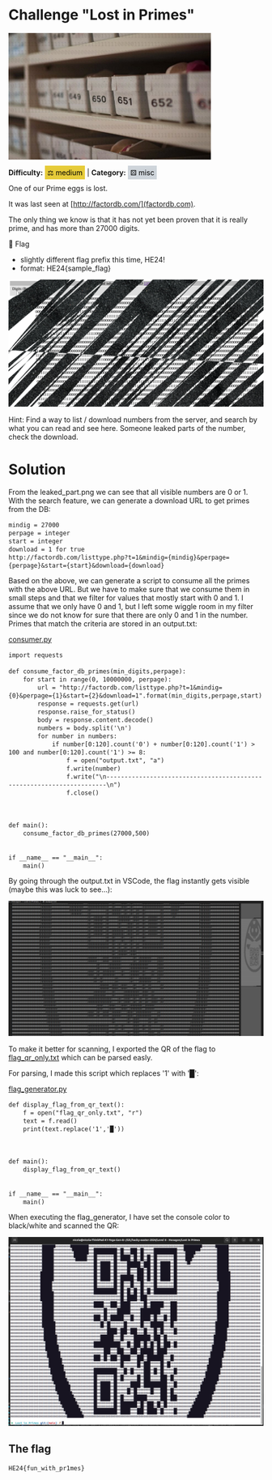 # Challenge "Lost in Primes"
<img src="banner.jpg" width="400px" alt="Banner Image" /><br/>

**Difficulty:** <span style="background-color: #e6cb39; padding: 5px; color: black;">⚖️ medium</span> | **Category:** <span style="background-color: #ced4da; padding: 5px; color: black;">⚄ misc</span>

One of our Prime eggs is lost.

It was last seen at [http://factordb.com/](factordb.com).

The only thing we know is that it has not yet been proven that it is really prime, and has more than 27000 digits.

🚩 Flag
- slightly different flag prefix this time, HE24!
- format: HE24{sample_flag}

![leaked_part.png](leaked_part.png)

Hint: Find a way to list / download numbers from the server, and search by what you can read and see here. Someone leaked parts of the number, check the download.

# Solution
From the leaked_part.png we can see that all visible numbers are 0 or 1. With the search feature, we can generate a download URL to get primes from the DB:

    mindig = 27000
    perpage = integer
    start = integer
    download = 1 for true
    http://factordb.com/listtype.php?t=1&mindig={mindig}&perpage={perpage}&start={start}&download={download}

Based on the above, we can generate a script to consume all the primes with the above URL. But we have to make sure that we consume them in small steps and that we filter for values that mostly start with 0 and 1. I assume that we only have 0 and 1, but I left some wiggle room in my filter since we do not know for sure that there are only 0 and 1 in the number. Primes that match the criteria are stored in an output.txt:

[consumer.py](consumer.py)

    import requests

    def consume_factor_db_primes(min_digits,perpage):
        for start in range(0, 10000000, perpage):
            url = "http://factordb.com/listtype.php?t=1&mindig={0}&perpage={1}&start={2}&download=1".format(min_digits,perpage,start)
            response = requests.get(url) 
            response.raise_for_status()
            body = response.content.decode()
            numbers = body.split('\n')
            for number in numbers:
                if number[0:120].count('0') + number[0:120].count('1') > 100 and number[0:120].count('1') >= 8:
                    f = open("output.txt", "a")
                    f.write(number)
                    f.write("\n----------------------------------------------------------------------\n")
                    f.close()



    def main():
        consume_factor_db_primes(27000,500)


    if __name__ == "__main__":
        main()

By going through the output.txt in VSCode, the flag instantly gets visible (maybe this was luck to see...):

![flag_in_output.png](flag_in_output.png)

To make it better for scanning, I exported the QR of the flag to [flag_qr_only.txt](flag_qr_only.txt) which can be parsed easly.

For parsing, I made this script which replaces '1' with '█':

[flag_generator.py](flag_generator.py)

    def display_flag_from_qr_text():
        f = open("flag_qr_only.txt", "r")
        text = f.read()
        print(text.replace('1','█'))



    def main():
        display_flag_from_qr_text()


    if __name__ == "__main__":
        main()

When executing the flag_generator, I have set the console color to black/white and scanned the QR:

![generated_flag.png](generated_flag.png)

## The flag
    HE24{fun_with_pr1mes}
